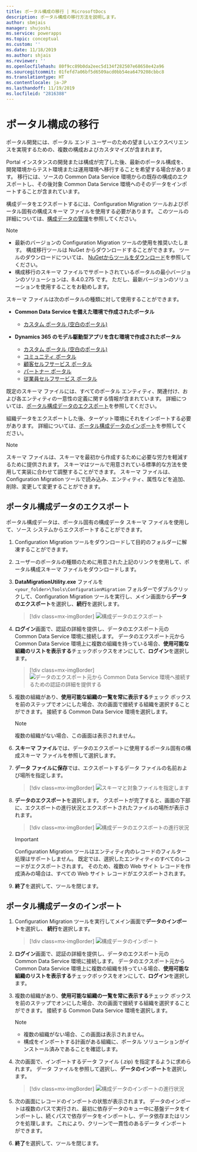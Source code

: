 ```yaml
---
title: ポータル構成の移行 | MicrosoftDocs
description: ポータル構成の移行方法を説明します。
author: sbmjais
manager: shujoshi
ms.service: powerapps
ms.topic: conceptual
ms.custom: ''
ms.date: 11/18/2019
ms.author: shjais
ms.reviewer: ''
ms.openlocfilehash: 80f9cc89b0da2eec5d134f282507e68658e42a96
ms.sourcegitcommit: 01fefd7a06bf5d6509acd0bb54ea6479208cbbc8
ms.translationtype: HT
ms.contentlocale: ja-JP
ms.lasthandoff: 11/19/2019
ms.locfileid: "2816388"
---
```

# <a name="migrate-portal-configuration"></a>ポータル構成の移行

ポータル開発には、ポータル エンド ユーザーのための望ましいエクスペリエンスを実現するための、複数の構成およびカスタマイズが含まれます。

Portal インスタンスの開発または構成が完了した後、最新のポータル構成を、開発環境からテスト環境または運用環境へ移行することを希望する場合があります。 移行には、ソースの Common Data Service 環境からの既存の構成のエクスポートし、その後対象 Common Data Service 環境へのそのデータをインポートすることが含まれています。

構成データをエクスポートするには、Configuration Migration ツールおよびポータル固有の構成スキーマ ファイルを使用する必要があります。 このツールの詳細については、[構成データの管理](https://docs.microsoft.com/dynamics365/customer-engagement/admin/manage-configuration-data)を参照してください。

> [!NOTE]
> - 最新のバージョンの Configuration Migration ツールの使用を推奨いたします。 構成移行ツールは NuGet からダウンロードすることができます。 ツールのダウンロードについては、 [NuGetからツールをダウンロード](https://docs.microsoft.com/dynamics365/customer-engagement/developer/download-tools-nuget)を参照してください。
> - 構成移行のスキーマ ファイルでサポートされているポータルの最小バージョンのソリューションは、8.4.0.275 です。 ただし、最新バージョンのソリューションを使用することをお勧めします。

スキーマ ファイルは次のポータルの種類に対して使用することができます。

- **Common Data Service を備えた環境で作成されたポータル**
    - [カスタム ポータル (空白のポータル)](https://go.microsoft.com/fwlink/p/?linkid=2110477)

- **Dynamics 365 のモデル駆動型アプリを含む環境で作成されたポータル**
    - [カスタム ポータル (空白のポータル)](https://go.microsoft.com/fwlink/p/?linkid=2019804)
    - [コミュニティ ポータル](https://go.microsoft.com/fwlink/p/?linkid=2019704)
    - [顧客セルフサービス ポータル](https://go.microsoft.com/fwlink/p/?linkid=2019705)
    - [パートナー ポータル](https://go.microsoft.com/fwlink/p/?linkid=2019803)
    - [従業員セルフサービス ポータル](https://go.microsoft.com/fwlink/p/?linkid=2019802)

既定のスキーマ ファイルには、すべてのポータル エンティティ、関連付け、および各エンティティの一意性の定義に関する情報が含まれています。 詳細については、[ポータル構成データのエクスポート](#export-portal-configuration-data)を参照してください。

組織データをエクスポートした後、ターゲット環境にそれをインポートする必要があります。 詳細については、[ポータル構成データのインポート](#import-portal-configuration-data)を参照してください。

> [!NOTE]
> スキーマ ファイルは、スキーマを最初から作成するために必要な労力を軽減するために提供されます。 スキーマはツールで用意されている標準的な方法を使用して実装に合わせて調整することができます。 スキーマ ファイルは、Configuration Migration ツールで読み込み、エンティティ、属性などを追加、削除、変更して変更することができます。

## <a name="export-portal-configuration-data"></a>ポータル構成データのエクスポート

ポータル構成データは、ポータル固有の構成データ スキーマ ファイルを使用して、ソース システムからエクスポートすることができます。

1.  Configuration Migration ツールをダウンロードして目的のフォルダーに解凍することができます。

2.  ユーザーのポータルの種類のために用意された上記のリンクを使用して、ポータル構成スキーマ ファイルをダウンロードします。

3.  **DataMigrationUtility.exe** ファイルを `<your_folder>\Tools\ConfigurationMigration` フォルダーでダブルクリックして、Configuration Migration ツールを実行し、メイン画面から**データのエクスポート**を選択し、**続行**を選択します。
    
    > [!div class=mx-imgBorder]
    > ![構成データのエクスポート](../media/export-config-data.png "構成データのエクスポート")

4.  **ログイン**画面で、認証の詳細を提供し、データのエクスポート元の Common Data Service 環境に接続します。 データのエクスポート元から Common Data Service 環境上に複数の組織を持っている場合、**使用可能な組織のリストを表示する**チェックボックスをオンにして、**ログイン**を選択します。

    > [!div class=mx-imgBorder]
    > ![データのエクスポート元から Common Data Service 環境へ接続するための認証の詳細を提供する](../media/export-config-login.png "データのエクスポート元から  Common Data Service 環境へ接続するための認証の詳細を提供する")

5.  複数の組織があり、**使用可能な組織の一覧を常に表示する**チェック ボックスを前のステップでオンにした場合、次の画面で接続する組織を選択することができます。 接続する Common Data Service 環境を選択します。 

    > [!NOTE]
    > 複数の組織がない場合、この画面は表示されません。

6.  **スキーマ ファイル**では、データのエクスポートに使用するポータル固有の構成スキーマ ファイルを参照して選択します。

7.  **データ ファイルに保存**では、エクスポートするデータ ファイルの名前および場所を指定します。

    > [!div class=mx-imgBorder]
    > ![スキーマと対象ファイルを指定します](../media/export-config-file-name.png "スキーマと対象ファイルを指定します")

8.  **データのエクスポート**を選択します。 クスポートが完了すると、画面の下部に、エクスポートの進行状況とエクスポートされたファイルの場所が表示されます。

    > [!div class=mx-imgBorder]
    > ![構成データのエクスポートの進行状況](../media/export-config-status.png "構成データのエクスポートの進行状況")

    > [!IMPORTANT]
    > Configuration Migration ツールはエンティティ内のレコードのフィルター処理はサポートしません。 既定では、選択したエンティティのすべてのレコードがエクスポートされます。 そのため、複数の Web サイト レコードを作成済みの場合は、すべての Web サイト レコードがエクスポートされます。

9.  **終了**を選択して、ツールを閉じます。

## <a name="import-portal-configuration-data"></a>ポータル構成データのインポート

1.  Configuration Migration ツールを実行してメイン画面で**データのインポート**を選択し、 **続行**を選択します。

    > [!div class=mx-imgBorder]
    > ![構成データのインポート](../media/import-config-data.png "構成データのインポート")

2.  **ログイン**画面で、認証の詳細を提供し、データのエクスポート元の Common Data Service 環境に接続します。 データのエクスポート元から Common Data Service 環境上に複数の組織を持っている場合、**使用可能な組織のリストを表示する**チェックボックスをオンにして、**ログイン**を選択します。

3.  複数の組織があり、**使用可能な組織の一覧を常に表示する**チェック ボックスを前のステップでオンにした場合、次の画面で接続する組織を選択することができます。 接続する Common Data Service 環境を選択します。 

    > [!NOTE]
    > - 複数の組織がない場合、この画面は表示されません。
    > - 構成をインポートする計画がある組織に、ポータル ソリューションがインストール済みであることを確認します。

4.  次の画面で、インポートするデータ ファイル (.zip) を指定するように求められます。 データ ファイルを参照して選択し、**データのインポート**を選択します。 

    > [!div class=mx-imgBorder]
    > ![構成データのインポートの進行状況](../media/import-config-status.png "構成データのインポートの進行状況")

5.  次の画面にレコードのインポートの状態が表示されます。 データのインポートは複数のパスで実行され、最初に依存データのキュー中に基盤データをインポートし、続くパスで依存データをインポートし、データ依存またはリンクを処理します。 これにより、クリーンで一貫性のあるデータ インポートができます。 

6.  **終了**を選択して、ツールを閉じます。 
